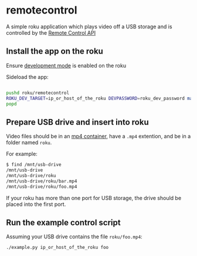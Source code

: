# remotecontrol

A simple roku application which plays video off a USB storage and is controlled by the [Remote Control API](https://sdkdocs.roku.com/display/sdkdoc/External+Control+API)

## Install the app on the roku

Ensure [development mode](https://sdkdocs.roku.com/display/sdkdoc/Loading+and+Running+Your+Application#LoadingandRunningYourApplication-EnablingDevelopmentModeonyourbox) is enabled on the roku

Sideload the app:
```bash

pushd roku/remotecontrol
ROKU_DEV_TARGET=ip_or_host_of_the_roku DEVPASSWORD=roku_dev_password make install
popd
```

## Prepare USB drive and insert into roku

Video files should be in an [mp4 container](https://sdkdocs.roku.com/display/sdkdoc/Audio+and+Video+Support#AudioandVideoSupport-SupportedVideoFormats), have a `.mp4` extention, and be in a folder named `roku`.

For example:

```bash 
$ find /mnt/usb-drive
/mnt/usb-drive
/mnt/usb-drive/roku
/mnt/usb-drive/roku/bar.mp4
/mnt/usb-drive/roku/foo.mp4
```

If your roku has more than one port for USB storage, the drive should be placed into the first port.

## Run the example control script

Assuming your USB drive contains the file `roku/foo.mp4`:

```bash
./example.py ip_or_host_of_the_roku foo
```
